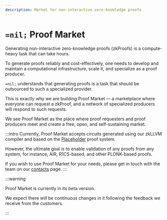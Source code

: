 ```yaml
---
description: Market for non-interactive zero-knowledge proofs
---
```


# `=nil;` Proof Market

Generating non-interactive zero-knowledge proofs (zkProofs) is a compute-heavy task that can take hours.

To generate proofs reliably and cost-effectively, one needs to develop and maintain a computational infrastructure, scale it, and specialize as a proof producer.

`=nil;` understands that generating proofs is a task that should be outsourced to such a specialized provider.

This is exactly why we are building Proof Market — a marketplace where everyone can request a zkProof, and a network of specialized producers will respond to such requests.

We see Proof Market as the place where proof requesters and proof producers meet and create a free, open, and self-sustaining market.

:::intro
Currently, Proof Market accepts circuits generated using our zkLLVM compiler and based on the [Placeholder](https://github.com/NilFoundation/evm-placeholder-verification) proof system.

However, the ultimate goal is to enable validation of any proofs from any system, for instance, AIR, R1CS-based, and other PLONK-based proofs.

If you wish to use Proof Market for your needs, please get in touch with the team on our [contacts](misc/contact.md) page.
:::

:::warning

Proof Market is currently in its beta version.

We expect there will be continuous changes in it following the feedback we receive from the customers.

:::
